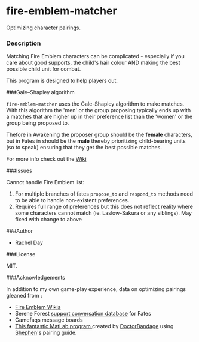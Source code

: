 # fire-emblem-matcher
Optimizing character pairings.

### Description

Matching Fire Emblem characters can be complicated -  especially if you care about good supports, the child's hair colour AND making the best possible child unit for combat.

This program is designed to help players out.

###Gale–Shapley algorithm

<code>fire-emblem-matcher</code> uses the Gale-Shapley algorithm to make matches.
With this algorithm the 'men' or the group proposing typically ends up with a matches that are higher up in their preference list than the 'women' or the group being proposed to.

Thefore in Awakening the proposer group should be the <b>female</b> characters, but in Fates in should be the <b>male</b> thereby prioritizing child-bearing units (so to speak) ensuring that they get the best possible matches.

For more info check out the <a href = "https://en.wikipedia.org/wiki/Stable_marriage_problem">Wiki</a>

###Issues

Cannot handle Fire Emblem list:

  <ol>
  <li>For multiple branches of fates <code>propose_to</code> and <code>respond_to</code> methods need to be able to handle non-existent preferences.</li>
  
  <li>Requires full range of preferences but this does not reflect reality where some characters cannot match (ie. Laslow-Sakura or any siblings). May fixed with change to above</li>
  </ol>

###Author

  <ul>
    <li>Rachel Day</li>
  </ul>

###License

  MIT.
  
###Acknowledgements
 
 In addition to my own game-play experience, data on optimizing pairings gleaned from :
 
 <ul>
    <li><a href ="http://fireemblem.wikia.com/wiki/Fire_Emblem_Wikia">Fire Emblem Wikia</a></li>
    <li>Serene Forest <a href = "https://serenesforest.net/wiki/index.php/Fates_Support_Conversations">support conversation database</a> for Fates</li>
    <li>Gamefaqs message boards</li>
    <li><a href ="https://www.reddit.com/r/fireemblem/comments/48u8b4/fe14_optimal_fates_pairings_birthright_conquest/">This fantastic MatLab program </a> created by <a href = "https://www.reddit.com/user/DoctorBandage">DoctorBandage</a> using <a href = "https://www.reddit.com/u/Shephen">Shephen</a>'s pairing guide.
 </ul>
